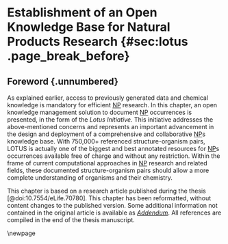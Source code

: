 # Establishment of an Open Knowledge Base for Natural Products Research {#sec:lotus .page_break_before}

## Foreword {.unnumbered}

As explained earlier, access to previously generated data and chemical knowledge is mandatory for efficient [NP](#np) research.
In this chapter, an open knowledge management solution to document [NP](#np) occurrences is presented, in the form of the *Lotus Initiative*.
This initiative addresses the above-mentioned concerns and represents an important advancement in the design and deployment of a comprehensive and collaborative [NP](#np)s knowledge base.
With 750,000+ referenced structure-organism pairs, LOTUS is actually one of the biggest and best annotated resources for [NP](#np)s occurrences available free of charge and without any restriction.
Within the frame of current computational approaches in [NP](#np) research and related fields, these documented structure-organism pairs should allow a more complete understanding of organisms and their chemistry.

This chapter is based on a research article published during the thesis [@doi:10.7554/eLife.70780]. 
This chapter has been reformatted, without content changes to the published version.
Some additional information not contained in the original article is available as *[Addendum](#addendum-lotus)*.
All references are compiled in the end of the thesis manuscript.

\newpage
